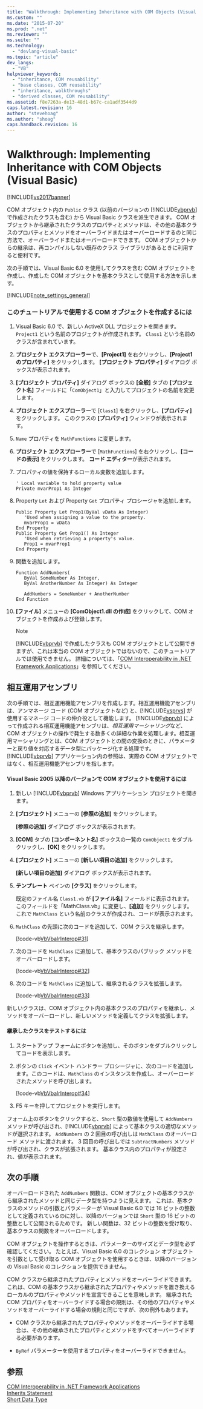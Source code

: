 ```yaml
---
title: "Walkthrough: Implementing Inheritance with COM Objects (Visual Basic) | Microsoft Docs"
ms.custom: ""
ms.date: "2015-07-20"
ms.prod: ".net"
ms.reviewer: ""
ms.suite: ""
ms.technology: 
  - "devlang-visual-basic"
ms.topic: "article"
dev_langs: 
  - "VB"
helpviewer_keywords: 
  - "inheritance, COM reusability"
  - "base classes, COM reusability"
  - "inheritance, walkthroughs"
  - "derived classes, COM reusability"
ms.assetid: f8e7263a-de13-48d1-b67c-ca1adf3544d9
caps.latest.revision: 16
author: "stevehoag"
ms.author: "shoag"
caps.handback.revision: 16
---
```

# Walkthrough: Implementing Inheritance with COM Objects (Visual Basic)
[!INCLUDE[vs2017banner](../../../visual-basic/developing-apps/includes/vs2017banner.md)]

COM オブジェクト内の `Public` クラス \(以前のバージョンの [!INCLUDE[vbprvb](../../../csharp/programming-guide/concepts/linq/includes/vbprvb-md.md)] で作成されたクラスも含む\) から Visual Basic クラスを派生できます。  COM オブジェクトから継承されたクラスのプロパティとメソッドは、その他の基本クラスのプロパティとメソッドをオーバーライドまたはオーバーロードするのと同じ方法で、オーバーライドまたはオーバーロードできます。  COM オブジェクトからの継承は、再コンパイルしない既存のクラス ライブラリがあるときに利用すると便利です。  
  
 次の手順では、Visual Basic 6.0 を使用してクラスを含む COM オブジェクトを作成し、作成した COM オブジェクトを基本クラスとして使用する方法を示します。  
  
 [!INCLUDE[note_settings_general](../../../csharp/language-reference/compiler-messages/includes/note-settings-general-md.md)]  
  
### このチュートリアルで使用する COM オブジェクトを作成するには  
  
1.  Visual Basic 6.0 で、新しい ActiveX DLL プロジェクトを開きます。  `Project1` という名前のプロジェクトが作成されます。  `Class1` という名前のクラスが含まれています。  
  
2.  **プロジェクト エクスプローラー**で、**\[Project1\]** を右クリックし、**\[Project1 のプロパティ\]** をクリックします。  **\[プロジェクト プロパティ\]** ダイアログ ボックスが表示されます。  
  
3.  **\[プロジェクト プロパティ\]** ダイアログ ボックスの **\[全般\]** タブの **\[プロジェクト名\]** フィールドに「`ComObject1`」と入力してプロジェクトの名前を変更します。  
  
4.  **プロジェクト エクスプローラー**で \[`Class1`\] を右クリックし、**\[プロパティ\]** をクリックします。  このクラスの **\[プロパティ\]** ウィンドウが表示されます。  
  
5.  `Name` プロパティを `MathFunctions` に変更します。  
  
6.  **プロジェクト エクスプローラー**で \[`MathFunctions`\] を右クリックし、**\[コードの表示\]** をクリックします。  **コード エディター**が表示されます。  
  
7.  プロパティの値を保持するローカル変数を追加します。  
  
    ```  
    ' Local variable to hold property value  
    Private mvarProp1 As Integer  
    ```  
  
8.  Property `Let` および Property `Get` プロパティ プロシージャを追加します。  
  
    ```  
    Public Property Let Prop1(ByVal vData As Integer)  
       'Used when assigning a value to the property.  
       mvarProp1 = vData  
    End Property  
    Public Property Get Prop1() As Integer  
       'Used when retrieving a property's value.  
       Prop1 = mvarProp1  
    End Property  
    ```  
  
9. 関数を追加します。  
  
    ```  
    Function AddNumbers(   
       ByVal SomeNumber As Integer,   
       ByVal AnotherNumber As Integer) As Integer  
  
       AddNumbers = SomeNumber + AnotherNumber  
    End Function  
    ```  
  
10. **\[ファイル\]** メニューの **\[ComObject1.dll の作成\]** をクリックして、COM オブジェクトを作成および登録します。  
  
    > [!NOTE]
    >  [!INCLUDE[vbprvb](../../../csharp/programming-guide/concepts/linq/includes/vbprvb-md.md)] で作成したクラスも COM オブジェクトとして公開できますが、これは本当の COM オブジェクトではないので、このチュートリアルでは使用できません。  詳細については、「[COM Interoperability in .NET Framework Applications](../../../visual-basic/programming-guide/com-interop/com-interoperability-in-net-framework-applications.md)」を参照してください。  
  
## 相互運用アセンブリ  
 次の手順では、相互運用機能アセンブリを作成します。相互運用機能アセンブリは、アンマネージ コード \(COM オブジェクトなど\) と、[!INCLUDE[vsprvs](../../../csharp/includes/vsprvs-md.md)] が使用するマネージ コードの仲介役として機能します。  [!INCLUDE[vbprvb](../../../csharp/programming-guide/concepts/linq/includes/vbprvb-md.md)] によって作成される相互運用機能アセンブリは、*相互運用マーシャリング*など、COM オブジェクトの操作で発生する数多くの詳細な作業を処理します。相互運用マーシャリングとは、COM オブジェクトとの間の変換のときに、パラメーターと戻り値を対応するデータ型にパッケージ化する処理です。  [!INCLUDE[vbprvb](../../../csharp/programming-guide/concepts/linq/includes/vbprvb-md.md)] アプリケーション内の参照は、実際の COM オブジェクトではなく、相互運用機能アセンブリを指します。  
  
#### Visual Basic 2005 以降のバージョンで COM オブジェクトを使用するには  
  
1.  新しい [!INCLUDE[vbprvb](../../../csharp/programming-guide/concepts/linq/includes/vbprvb-md.md)] Windows アプリケーション プロジェクトを開きます。  
  
2.  **\[プロジェクト\]** メニューの **\[参照の追加\]** をクリックします。  
  
     **\[参照の追加\]** ダイアログ ボックスが表示されます。  
  
3.  **\[COM\]** タブの **\[コンポーネント名\]** ボックスの一覧の `ComObject1` をダブルクリックし、**\[OK\]** をクリックします。  
  
4.  **\[プロジェクト\]** メニューの **\[新しい項目の追加\]** をクリックします。  
  
     **\[新しい項目の追加\]** ダイアログ ボックスが表示されます。  
  
5.  **テンプレート** ペインの **\[クラス\]** をクリックします。  
  
     既定のファイル名 `Class1.vb` が **\[ファイル名\]** フィールドに表示されます。  このフィールドを「MathClass.vb」に変更し、**\[追加\]** をクリックします。  これで `MathClass` という名前のクラスが作成され、コードが表示されます。  
  
6.  `MathClass` の先頭に次のコードを追加して、COM クラスを継承します。  
  
     [!code-vb[VbVbalrInterop#31](../../../visual-basic/programming-guide/com-interop/codesnippet/visualbasic/vbvbalrinterop/Class1.vb#31)]  
  
7.  次のコードを `MathClass` に追加して、基本クラスのパブリック メソッドをオーバーロードします。  
  
     [!code-vb[VbVbalrInterop#32](../../../visual-basic/programming-guide/com-interop/codesnippet/visualbasic/vbvbalrinterop/Class1.vb#32)]  
  
8.  次のコードを `MathClass` に追加して、継承されるクラスを拡張します。  
  
     [!code-vb[VbVbalrInterop#33](../../../visual-basic/programming-guide/com-interop/codesnippet/visualbasic/vbvbalrinterop/Class1.vb#33)]  
  
 新しいクラスは、COM オブジェクト内の基本クラスのプロパティを継承し、メソッドをオーバーロードし、新しいメソッドを定義してクラスを拡張します。  
  
#### 継承したクラスをテストするには  
  
1.  スタートアップ フォームにボタンを追加し、そのボタンをダブルクリックしてコードを表示します。  
  
2.  ボタンの `Click` イベント ハンドラー プロシージャに、次のコードを追加します。このコードは、`MathClass` のインスタンスを作成し、オーバーロードされたメソッドを呼び出します。  
  
     [!code-vb[VbVbalrInterop#34](../../../visual-basic/programming-guide/com-interop/codesnippet/visualbasic/vbvbalrinterop/Class1.vb#34)]  
  
3.  F5 キーを押してプロジェクトを実行します。  
  
 フォーム上のボタンをクリックすると、`Short` 型の数値を使用して `AddNumbers` メソッドが呼び出され、[!INCLUDE[vbprvb](../../../csharp/programming-guide/concepts/linq/includes/vbprvb-md.md)] によって基本クラスの適切なメソッドが選択されます。  `AddNumbers` の 2 回目の呼び出しは `MathClass` のオーバーロード メソッドに渡されます。  3 回目の呼び出しでは `SubtractNumbers` メソッドが呼び出され、クラスが拡張されます。  基本クラス内のプロパティが設定され、値が表示されます。  
  
## 次の手順  
 オーバーロードされた `AddNumbers` 関数は、COM オブジェクトの基本クラスから継承されたメソッドと同じデータ型を持つように見えます。  これは、基本クラスのメソッドの引数とパラメーターが Visual Basic 6.0 では 16 ビットの整数として定義されているのに対し、以降のバージョンでは `Short` 型の 16 ビットの整数として公開されるためです。  新しい関数は、32 ビットの整数を受け取り、基本クラスの関数をオーバーロードします。  
  
 COM オブジェクトを操作するときは、パラメーターのサイズとデータ型を必ず確認してください。  たとえば、Visual Basic 6.0 のコレクション オブジェクトを引数として受け取る COM オブジェクトを使用するときは、以降のバージョンの Visual Basic のコレクションを提供できません。  
  
 COM クラスから継承されたプロパティとメソッドをオーバーライドできます。これは、COM の基本クラスから継承されたプロパティやメソッドを置き換えるローカルのプロパティやメソッドを宣言できることを意味します。  継承された COM プロパティをオーバーライドする場合の規則は、その他のプロパティやメソッドをオーバーライドする場合の規則と同じですが、次の例外もあります。  
  
-   COM クラスから継承されたプロパティやメソッドをオーバーライドする場合は、その他の継承されたプロパティとメソッドをすべてオーバーライドする必要があります。  
  
-   `ByRef` パラメーターを使用するプロパティをオーバーライドできません。  
  
## 参照  
 [COM Interoperability in .NET Framework Applications](../../../visual-basic/programming-guide/com-interop/com-interoperability-in-net-framework-applications.md)   
 [Inherits Statement](../../../visual-basic/language-reference/statements/inherits-statement.md)   
 [Short Data Type](../../../visual-basic/language-reference/data-types/short-data-type.md)